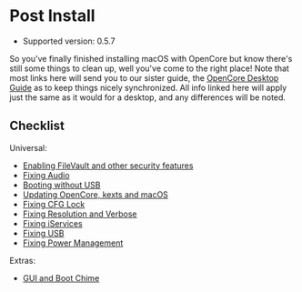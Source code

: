 # Post Install

* Supported version: 0.5.7

So you've finally finished installing macOS with OpenCore but know there's still some things to clean up, well you've come to the right place! Note that most links here will send you to our sister guide, the [OpenCore Desktop Guide](https://desktop.dortania.ml) as to keep things nicely synchronized. All info linked here will apply just the same as it would for a desktop, and any differences will be noted.

## Checklist

Universal:

* [Enabling FileVault and other security features](https://desktop.dortania.ml/post-install/security)
* [Fixing Audio](https://desktop.dortania.ml//post-install/audio)
* [Booting without USB](https://desktop.dortania.ml//post-install/oc2hdd)
* [Updating OpenCore, kexts and macOS](https://desktop.dortania.ml//post-install/update)
* [Fixing CFG Lock](https://desktop.dortania.ml//extras/msr-lock)
* [Fixing Resolution and Verbose](https://desktop.dortania.ml//post-install/verbose)
* [Fixing iServices](https://desktop.dortania.ml//post-install/iservices)
* [Fixing USB](https://usb-map.gitbook.io/project/)
* [Fixing Power Management](/post-install/pm.md)

Extras:

* [GUI and Boot Chime](https://desktop.dortania.ml/extras/gui.html)
